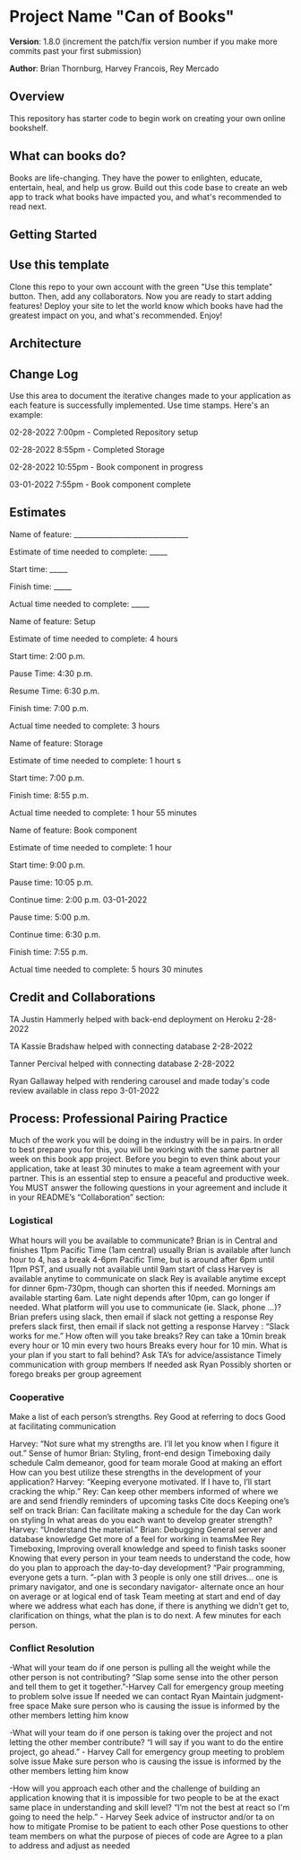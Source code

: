 # Project Name "Can of Books"

**Version**: 1.8.0 (increment the patch/fix version number if you make more commits past your first submission)

**Author**: Brian Thornburg, Harvey Francois, Rey Mercado

## Overview
<!-- Provide a high level overview of what this application is and why you are building it, beyond the fact that it's an assignment for this class. (i.e. What's your problem domain?) -->

This repository has starter code to begin work on creating your own online bookshelf.

## What can books do?

Books are life-changing. They have the power to enlighten, educate, entertain, heal, and help us grow. Build out this code base to create an web app to track what books have impacted you, and what's recommended to read next.

## Getting Started
<!-- What are the steps that a user must take in order to build this app on their own machine and get it running? -->

## Use this template

Clone this repo to your own account with the green "Use this template" button. Then, add any collaborators. Now you are ready to start adding features! Deploy your site to let the world know which books have had the greatest impact on you, and what's recommended. Enjoy!

## Architecture
<!-- Provide a detailed description of the application design. What technologies (languages, libraries, etc) you're using, and any other relevant design information. -->

## Change Log
Use this area to document the iterative changes made to your application as each feature is successfully implemented. Use time stamps. Here's an example:

02-28-2022 7:00pm - Completed Repository setup

02-28-2022 8:55pm - Completed Storage

02-28-2022 10:55pm - Book component in progress

03-01-2022 7:55pm - Book component complete

## Estimates

Name of feature: ________________________________

Estimate of time needed to complete: _____

Start time: _____

Finish time: _____

Actual time needed to complete: _____

Name of feature: Setup

Estimate of time needed to complete: 4 hours

Start time: 2:00 p.m.

Pause Time: 4:30 p.m.

Resume Time: 6:30 p.m.

Finish time: 7:00 p.m.

Actual time needed to complete: 3 hours

Name of feature: Storage

Estimate of time needed to complete: 1 hourt s

Start time: 7:00 p.m.

Finish time: 8:55 p.m.

Actual time needed to complete: 1 hour 55 minutes

Name of feature: Book component

Estimate of time needed to complete: 1 hour

Start time: 9:00 p.m.

Pause time: 10:05 p.m.

Continue time: 2:00 p.m. 03-01-2022

Pause time: 5:00 p.m.

Continue time: 6:30 p.m.

Finish time: 7:55 p.m.

Actual time needed to complete: 5 hours 30 minutes

## Credit and Collaborations
<!-- Give credit (and a link) to other people or resources that helped you build this application. -->

TA Justin Hammerly helped with back-end deployment on Heroku 2-28-2022

TA Kassie Bradshaw helped with connecting database 2-28-2022

Tanner Percival helped with connecting database 2-28-2022

Ryan Gallaway helped with rendering carousel and made today's code review available in class repo 3-01-2022

## Process: Professional Pairing Practice

Much of the work you will be doing in the industry will be in pairs. In order to best prepare you for this, you will be working with the same partner all week on this book app project.
Before you begin to even think about your application, take at least 30 minutes to make a team agreement with your partner. This is an essential step to ensure a peaceful and productive week. You MUST answer the following questions in your agreement and include it in your README’s “Collaboration” section:

### Logistical

What hours will you be available to communicate?
Brian is in Central and finishes 11pm Pacific Time (1am central) usually
Brian is available after lunch hour to 4, has a break 4-6pm Pacific Time, but is around after 6pm until 11pm PST, and usually not available until 9am start of class
Harvey is available anytime to communicate on slack
Rey is available anytime except for dinner 6pm-730pm, though can shorten this if needed. Mornings am available starting 6am.  Late night depends after 10pm, can go longer if needed.
What platform will you use to communicate (ie. Slack, phone …)?
Brian prefers using slack, then email if slack not getting a response
Rey prefers slack first, then email if slack not getting a response
Harvey :  “Slack works for me.”
How often will you take breaks?
Rey can take a 10min break every hour or 10 min every two hours
Breaks every hour for 10 min.
What is your plan if you start to fall behind?
Ask TA’s for advice/assistance
Timely communication with group members
If needed ask Ryan
Possibly shorten or forego breaks per group agreement

### Cooperative

Make a list of each person’s strengths.
Rey
Good at referring to docs
Good at facilitating communication

Harvey: 
“Not sure what my strengths are. I’ll let you know when I figure it out.” 
Sense of humor
Brian:
Styling, front-end design
Timeboxing daily schedule
Calm demeanor, good for team morale
Good at making an effort
How can you best utilize these strengths in the development of your application?
Harvey: 
“Keeping everyone motivated. If I have to, I’ll start cracking the whip.”
Rey: 
Can keep other members informed of where we are and send friendly reminders of upcoming tasks
Cite docs
Keeping one’s self on track 
Brian:
Can facilitate making a schedule for the day
Can work on styling
In what areas do you each want to develop greater strength?
Harvey: 
“Understand the material.”
Brian:
Debugging
General server and database knowledge
Get more of a feel for working in teamsMee
Rey
Timeboxing, 
Improving overall knowledge and speed to finish tasks sooner
Knowing that every person in your team needs to understand the code, how do you plan to approach the day-to-day development?
“Pair programming, everyone gets a turn. ”-plan with 3 people is only one still drives… one is primary navigator, and one is secondary navigator- alternate once an hour on average or at logical end of task
Team meeting at start and end of day where we address what each has done, if there is anything we didn’t get to, clarification on things, what the plan is to do next. A few minutes for each person.

### Conflict Resolution

-What will your team do if one person is pulling all the weight while the other person is not contributing?
“Slap some sense into the other person and tell them to get it together.”-Harvey
Call for emergency group meeting to problem solve issue
If needed we can contact Ryan
Maintain judgment-free space
Make sure person who is causing the issue is informed by the other members letting him know

-What will your team do if one person is taking over the project and not letting the other member contribute?
“I will say if you want to do the entire project, go ahead.” - Harvey
Call for emergency group meeting to problem solve issue
Make sure person who is causing the issue is informed by the other members letting him know

-How will you approach each other and the challenge of building an application knowing that it is impossible for two people to be at the exact same place in understanding and skill level?
“I’m not the best at react so I'm going to need the help.” - Harvey 
Seek advice of instructor and/or ta on how to mitigate
Promise to be patient to each other
Pose questions to other team members on what the purpose of pieces of code are
Agree to a plan to address and adjust as needed